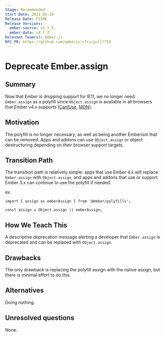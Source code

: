 ```yaml
---
Stage: Recommended
Start Date: 2021-05-26
Release Date: FIXME
Release Versions:
  ember-source: vX.Y.Z
  ember-data: vX.Y.Z
Relevant Team(s): Ember.js
RFC PR: https://github.com/emberjs/rfcs/pull/750
---
```


<!---
Directions for above:

Stage: Leave as is
Start Date: Fill in with today's date, YYYY-MM-DD
Release Date: Leave as is
Release Versions: Leave as is
Relevant Team(s): Fill this in with the [team(s)](README.md#relevant-teams) to which this RFC applies
RFC PR: Fill this in with the URL for the Proposal RFC PR
-->

# Deprecate Ember.assign

## Summary

Now that Ember is dropping support for IE11, we no longer need `Ember.assign` as a polyfill since `Object.assign`
is available in all browsers that Ember v4.x supports ([CanIUse](https://caniuse.com/mdn-javascript_builtins_object_assign), [MDN](https://developer.mozilla.org/en-US/docs/Web/JavaScript/Reference/Global_Objects/Object/assign#browser_compatibility)).

## Motivation

The polyfill is no longer necessary, as well as being another Emberism that can be removed. Apps and addons can use `Object.assign` or object destructuring depending on their browser support targets.

## Transition Path

The transition path is relatively simple: apps that use Ember 4.x will replace `Ember.assign` with `Object.assign`, and apps and addons that use or support Ember 3.x can continue to use the polyfill if needed.

ex:
```
import { assign as emberAssign } from '@ember/polyfills';

const assign = Object.assign || emberAssign;
```

## How We Teach This

A descriptive deprecation message alerting a developer that `Ember.assign` is deprecated and can be replaced with `Object.assign`.

## Drawbacks

The only drawback is replacing the polyfill assign with the native assign, but there is minimal effort to do this.

## Alternatives

Doing nothing.

## Unresolved questions

None.
